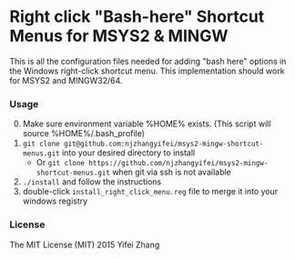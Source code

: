 # Right click "Bash-here" Shortcut Menus for MSYS2 & MINGW
This is all the configuration files needed for adding "bash here" options in 
the Windows right-click shortcut menu. This implementation should work for 
MSYS2 and MINGW32/64.

### Usage
0. Make sure environment variable %HOME% exists. (This script will source %HOME%/.bash_profile)
1. `git clone git@github.com:njzhangyifei/msys2-mingw-shortcut-menus.git` into
   your desired directory to install
   - Or `git clone https://github.com/njzhangyifei/msys2-mingw-shortcut-menus.git` when git via ssh is not available
2. `./install` and follow the instructions
3. double-click `install_right_click_menu.reg` file to merge it into your
windows registry

### License
The MIT License (MIT) 2015 Yifei Zhang
